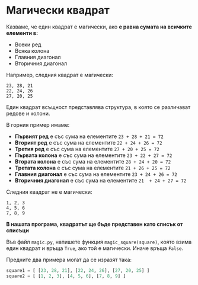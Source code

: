 # Магически квадрат

Казваме, че един квадрат е магически, ако **е равна сумата на всичките елементи в:**

* Всеки ред
* Всяка колона
* Главния диагонал
* Вторичния диагонал

Например, следния квадрат е магически:

```
23, 28, 21
22, 24, 26
27, 20, 25
```

Един квадрат всъщност представлява структура, в която се различават редове и колони.

В горния пример имаме:

* **Първият ред** е със сума на елементите `23 + 28 + 21 = 72`
* **Вторият ред** е със сума на елементите `22 + 24 + 26 = 72`
* **Третия ред** е със сума на елементите `27 + 20 + 25 = 72`
* **Първата колона** е със сума на елементите `23 + 22 + 27 = 72`
* **Втората колона** е със сума на елементите `28 + 24 + 20 = 72`
* **Третата колона** е със сума на елементите `21 + 26 + 25 = 72`
* **Главния диагонал** е със сума на елементите `23 + 24 + 26 = 72`
* **Вторичния диагонал** е със сума на елементите `21  + 24 + 27 = 72`

Следния квадрат не е магически:

```
1, 2, 3
4, 5, 6
7, 8, 9
```

**В нашата програма, квадратът ще бъде представен като списък от списъци**

Във файл `magic.py`, напишете функция `magic_square(square)`, която взима един квадрат и връща `True`, ако той е магически. Иначe връща `False`.

Предните два примера могат да се изразят така:

```python
square1 = [ [23, 28, 21], [22, 24, 26], [27, 20, 25] ]
square2 = [ [1, 2, 3], [4, 5, 6], [7, 8, 9] ]
```

